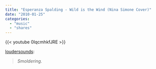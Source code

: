 ```yaml
---
title: "Esperanza Spalding - Wild is the Wind (Nina Simone Cover)"
date: "2010-01-25"
categories:
  - "music"
  - "shares"
---
```


{{< youtube 0IqcmhkfJRE >}}

[loudersounds](http://loudersounds.tumblr.com/post/323728579/esperanza-spalding-wild-is-the-wind-nina-simone):

> _Smoldering._
